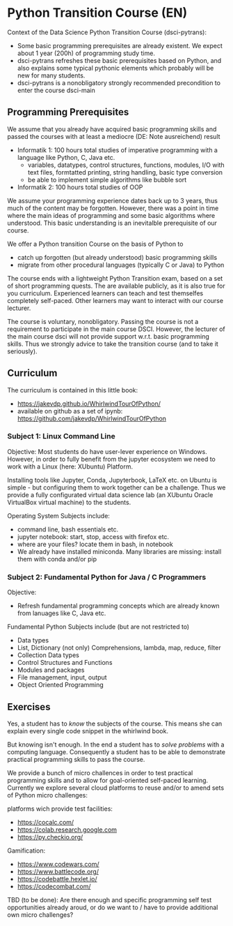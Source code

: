 # Python Transition Course (EN)

Context of the Data Science Python Transition Course (dsci-pytrans):
* Some basic programming prerequisites are already existent. We expect about 1 year (200h) of programming study time.
* dsci-pytrans refreshes these basic prerequisites based on Python, and also explains some typical pythonic elements which probably will be new for many students.
* dsci-pytrans is a nonobligatory strongly recommended precondition to enter the course dsci-main

## Programming Prerequisites

We assume that you already have acquired basic programming skills and passed the courses with at least a mediocre (DE: Note ausreichend) result
* Informatik 1: 100 hours total studies of imperative programming with a language like Python, C, Java etc. 
  * variables, datatypes, control structures, functions, modules, I/O with text files, formtatted printing, string handling, basic type conversion
  * be able to implement simple algorithms like bubble sort
* Informatik 2: 100 hours total studies of OOP

We assume your programming experience dates back up to 3 years, thus much of the content may be forgotten. However, there was a point in time where the main ideas of programming and some basic algorithms where understood. This basic understanding is an inevitalble prerequisite of our course. 

We offer a Python transition Course on the basis of Python to
*   catch up forgotten (but already understood) basic programming skills
*   migrate from other procedural languages (typically C or Java) to Python

The course ends with a lightweight Python Transition exam, based on a set of short programming quests. The are available publicly, as it is also true for you curriculum. Experienced learners can teach and test themselfes completely self-paced. Other learners may want to interact with our course lecturer.

The course is voluntary, nonobligatory. Passing the course is not a requirement to participate in the main course DSCI. However, the lecturer of the main course dsci will not provide support w.r.t. basic programming skills. Thus we strongly advice to take the transition course (and to take it  seriously).

## Curriculum

The curriculum is contained in this little book:

* <https://jakevdp.github.io/WhirlwindTourOfPython/>
* available on github as a set of ipynb: <https://github.com/jakevdp/WhirlwindTourOfPython>


### Subject 1: Linux Command Line

Objective:  Most students do have user-lever experience on Windows. However, in order to fully benefit from the jupyter ecosystem we need to work with a Linux (here: XUbuntu) Platform. 

Installing tools like Jupyter, Conda, Jupyterbook, LaTeX etc. on Ubuntu is simple - but configuring them to work together can be a challenge. Thus we provide a fully configurated virtual data science lab (an XUbuntu Oracle VirtualBox virtual machine) to the students. 

Operating System Subjects include:

* command line, bash essentials etc.
* jupyter notebook: start, stop, access with firefox etc.
* where are your files? locate them in bash, in notebook
* We already have installed miniconda. Many libraries are missing: install them with conda and/or pip


### Subject 2: Fundamental Python for Java / C Programmers

Objective: 
* Refresh fundamental programming concepts which are already known from lanuages like C, Java etc. 

Fundamental Python Subjects include (but are not restricted to)

* Data types
* List, Dictionary (not only) Comprehensions, lambda, map, reduce, filter
* Collection Data types
* Control Structures and Functions
* Modules and packages
* File management, input, output
* Object Oriented Programming


## Exercises

Yes, a student has to *know* the subjects of the course. This means she can explain every single code snippet in the whirlwind book.

But knowing isn't enough. In the end a student has to *solve problems* with a computing language. Consequently a student has to be able to demonstrate practical programming skills to pass the course. 

We provide a bunch of micro challences in order to test practical programming skills and to allow for goal-oriented self-paced learning. Currently we explore several cloud platforms to reuse and/or to amend sets of Python micro challenges:


platforms wich provide test facilities:
* <https://cocalc.com/>
* <https://colab.research.google.com>
* <https://py.checkio.org/>

Gamification:

* <https://www.codewars.com/>
* <https://www.battlecode.org/>
* <https://codebattle.hexlet.io/>
* <https://codecombat.com/>

TBD (to be done): Are there enough and specific programming self test opportunities already aroud, or do we want to / have to provide additional own micro challenges?


